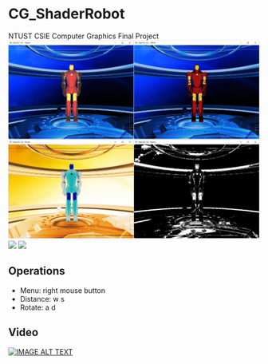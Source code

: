 # CG_ShaderRobot
NTUST CSIE Computer Graphics Final Project
![](https://github.com/itetsai/CG_ShaderRobot/blob/main/img/static.jpg)
![](https://github.com/itetsai/CG_ShaderRobot/blob/main/img/veronoi.gif)
![](https://github.com/itetsai/CG_ShaderRobot/blob/main/img/fire.gif)



## Operations
- Menu: right mouse button
- Distance: w s
- Rotate: a d

## Video

[![IMAGE ALT TEXT](https://img.youtube.com/vi/uVhdqr22aUo/0.jpg)](https://www.youtube.com/watch?v=uVhdqr22aUo)

